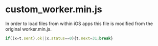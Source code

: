 # custom_worker.min.js

In order to load files from within iOS apps this file is modified from the original worker.min.js.

```js
if((x=t.sent).ok||x.status==0){t.next=31;break}
```
